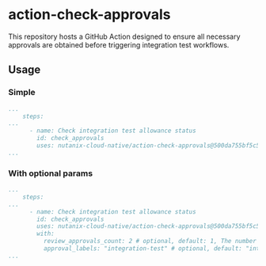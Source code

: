 # action-check-approvals
This repository hosts a GitHub Action designed to ensure all necessary approvals are obtained before triggering integration test workflows.

## Usage
### Simple
```yaml
...
    steps:
...
      - name: Check integration test allowance status
        id: check_approvals
        uses: nutanix-cloud-native/action-check-approvals@500da755bf5c5ed1b48d643a754529b92729d400
...
```
### With optional params
```yaml
...
    steps:
...
      - name: Check integration test allowance status
        id: check_approvals
        uses: nutanix-cloud-native/action-check-approvals@500da755bf5c5ed1b48d643a754529b92729d400
        with:
          review_approvals_count: 2 # optional, default: 1, The number of approvals required for the PR to be tested
          approval_labels: "integration-test" # optional, default: "integration-test, skip_integration", Comma-separated list of labels that allow integration tests to run
...
```
